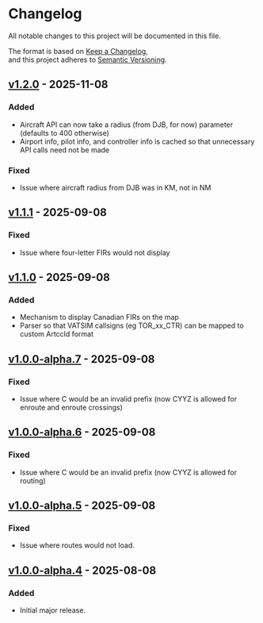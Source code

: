 # Changelog

All notable changes to this project will be documented in this file.

The format is based on [Keep a Changelog](https://keepachangelog.com/en/1.1.0/),  
and this project adheres to [Semantic Versioning](https://semver.org/spec/v2.0.0.html).

## [v1.2.0] - 2025-11-08

### Added
- Aircraft API can now take a radius (from DJB, for now) parameter (defaults to 400 otherwise)
- Airport info, pilot info, and controller info is cached so that unnecessary API calls need not be made

### Fixed
- Issue where aircraft radius from DJB was in KM, not in NM

## [v1.1.1] - 2025-09-08
### Fixed
- Issue where four-letter FIRs would not display

## [v1.1.0] - 2025-09-08
### Added
- Mechanism to display Canadian FIRs on the map
- Parser so that VATSIM callsigns (eg TOR_xx_CTR) can be mapped to custom ArtccId format

## [v1.0.0-alpha.7] - 2025-09-08
### Fixed
- Issue where C would be an invalid prefix (now CYYZ is allowed for enroute and enroute crossings)

## [v1.0.0-alpha.6] - 2025-09-08
### Fixed
- Issue where C would be an invalid prefix (now CYYZ is allowed for routing)

## [v1.0.0-alpha.5] - 2025-09-08
### Fixed
- Issue where routes would not load.

## [v1.0.0-alpha.4] - 2025-08-08
### Added
- Initial major release.

[Unreleased]: https://github.com/OWNER/REPO/compare/v1.0.0-alpha.5...HEAD
[v1.2.0]: https://github.com/alphagolfcharlie/ids-backend/compare/v1.1.1...v1.2.0
[v1.1.1]: https://github.com/alphagolfcharlie/ids-backend/compare/v1.1.0...v1.1.1
[v1.1.0]: https://github.com/alphagolfcharlie/ids-backend/compare/v1.0.0-alpha.7...v1.1.0
[v1.0.0-alpha.7]: https://github.com/alphagolfcharlie/ids-backend/compare/v1.0.0-alpha.6...v1.0.0-alpha.7
[v1.0.0-alpha.6]: https://github.com/alphagolfcharlie/ids-backend/compare/v1.0.0-alpha.5...v1.0.0-alpha.6
[v1.0.0-alpha.5]: https://github.com/alphagolfcharlie/ids-backend/compare/v1.0.0-alpha.4...v1.0.0-alpha.5
[v1.0.0-alpha.4]: https://github.com/alphagolfcharlie/ids-backend/releases/tag/v1.0.0-alpha.4
